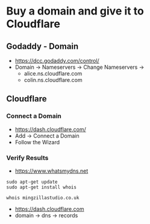 # Buy a domain and give it to Cloudflare

## Godaddy - Domain
- https://dcc.godaddy.com/control/
- Domain -> Nameservers -> Change Nameservers ->
  - alice.ns.cloudflare.com
  - colin.ns.cloudflare.com

## Cloudflare

### Connect a Domain
- https://dash.cloudflare.com/
- Add -> Connect a Domain
- Follow the Wizard

### Verify Results

- https://www.whatsmydns.net

```shell
sudo apt-get update
sudo apt-get install whois

whois mingzillastudio.co.uk
```

- https://dash.cloudflare.com
- domain -> dns -> records
